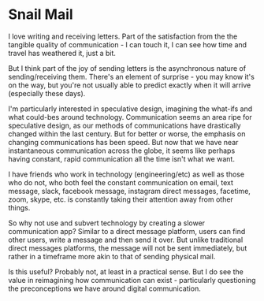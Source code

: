 # Snail Mail

I love writing and receiving letters. Part of the satisfaction from the the tangible quality of communication - I can touch it, I can see how time and travel has weathered it, just a bit. 

But I think part of the joy of sending letters is the asynchronous nature of sending/receiving them. There's an element of surprise - you may know it's on the way, but you're not usually able to predict exactly when it will arrive (especially these days). 

I'm particularly interested in speculative design, imagining the what-ifs and what could-bes around technology. Communication seems an area ripe for speculative design, as our methods of communications have drastically changed within the last century. But for better or worse, the emphasis on changing communications has been speed. But now that we have near instantaneous communication across the globe, it seems like perhaps having constant, rapid communication all the time isn't what we want. 

I have friends who work in technology (engineering/etc) as well as those who do not, who both feel the constant communication on email, text message, slack, facebook message, instagram direct messages, facetime, zoom, skype, etc. is constantly taking their attention away from other things. 

So why not use and subvert technology by creating a slower communication app? Similar to a direct message platform, users can find other users, write a message and then send it over. But unlike traditional direct messages platforms, the message will not be sent immediately, but rather in a timeframe more akin to that of sending physical mail. 

Is this useful? Probably not, at least in a practical sense. But I do see the value in reimagining how communication can exist - particularly questioning the preconceptions we have around digital communication. 